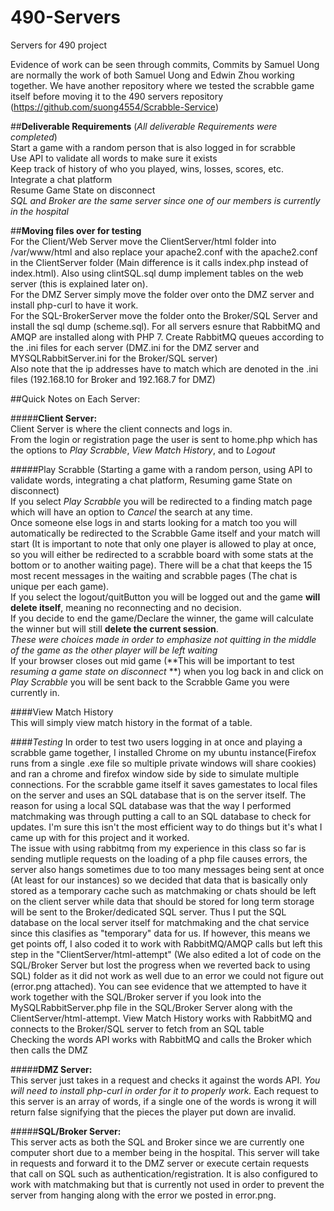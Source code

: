# 490-Servers
Servers for 490 project




Evidence of work can be seen through commits, Commits by Samuel Uong are normally the work of both Samuel Uong and Edwin Zhou working together. We have another repository where we tested the scrabble game itself before moving it to the 490 servers repository (https://github.com/suong4554/Scrabble-Service)


##**Deliverable Requirements** (*All deliverable Requirements were completed*)  
Start a game with a random person that is also logged in for scrabble  
Use API to validate all words to make sure it exists  
Keep track of history of who you played, wins, losses, scores, etc.   
Integrate a chat platform  
Resume Game State on disconnect  
*SQL and Broker are the same server since one of our members is currently in the hospital*  



##**Moving files over for testing**  
For the Client/Web Server move the ClientServer/html folder into /var/www/html and also replace your apache2.conf with the apache2.conf in the ClientServer folder (Main difference is it calls index.php instead of index.html). Also using clintSQL.sql dump implement tables on the web server (this is explained later on).    
For the DMZ Server simply move the folder over onto the DMZ server and install php-curl to have it work.  
For the SQL-BrokerServer move the folder onto the Broker/SQL Server  and install the sql dump (scheme.sql).
For all servers esnure that RabbitMQ and AMQP are installed along with PHP 7.
Create RabbitMQ queues according to the .ini files for each server (DMZ.ini for the DMZ server and MYSQLRabbitServer.ini for the Broker/SQL server)  
Also note that the ip addresses have to match which are denoted in the .ini files (192.168.10 for Broker and 192.168.7 for DMZ)
 





##Quick Notes on Each Server:

#####**Client Server:**  
Client Server is where the client connects and logs in.   
From the login or registration page the user is sent to home.php which has the options to *Play Scrabble*, *View Match History*, and to *Logout*  


#####Play Scrabble (Starting a game with a random person, using API to validate words, integrating a chat platform, Resuming game State on disconnect)   
If you select *Play Scrabble* you will be redirected to a finding match page which will have an option to *Cancel* the search at any time.  
Once someone else logs in and starts looking for a match too you will automatically be redirected to the Scrabble Game itself and your match will start (It is important to note that only one player is allowed to play at once, so you will either be redirected to a scrabble board with some stats at the bottom or to another waiting page).
There will be a chat that keeps the 15 most recent messages in the waiting and scrabble pages (The chat is unique per each game).  
If you select the logout/quitButton you will be logged out and the game **will delete itself**, meaning no reconnecting and no decision.  
If you decide to end the game/Declare the winner, the game will calculate the winner but will still **delete the current session**.  
*These were choices made in order to emphasize not quitting in the middle of the game as the other player will be left waiting*  
If your browser closes out mid game (**This will be important to test *resuming a game state on disconnect* **) when you log back in and click on *Play Scrabble* you will be sent back to the Scrabble Game you were currently in.  
  
####View Match History  
This will simply view match history in the format of a table.  



####*Testing*
In order to test two users logging in at once and playing a scrabble game together, I installed Chrome on my ubuntu instance(Firefox runs from a single .exe file so multiple private windows will share cookies) and ran a chrome and firefox window side by side to simulate multiple connections.
For the scrabble game itself it saves gamestates to local files on the server and uses an SQL database that is on the server itself.
The reason for using a local SQL database was that the way I performed matchmaking was through putting a call to an SQL database to check for updates. I'm sure this isn't the most efficient way to do things but it's what I came up with for this project and it worked.  
The issue with using rabbitmq from my experience in this class so far is sending mutliple requests on the loading of a php file causes errors, the server also hangs sometimes due to too many messages being sent at once (At least for our instances) so we decided that data that is basically only stored as a temporary cache such as matchmaking or chats should be left on the client server while data that should be stored for long term storage will be sent to the Broker/dedicated SQL server.
Thus I put the SQL database on the local server itself for matchmaking and the chat service since this clasifies as "temporary" data for us.
If however, this means we get points off, I also coded it to work with RabbitMQ/AMQP calls but left this step in the "ClientServer/html-attempt" (We also edited a lot of code on the SQL/Broker Server but lost the progress when we reverted back to using SQL) folder as it did not work as well due to an error we could not figure out (error.png attached). 
You can see evidence that we attempted to have it work together with the SQL/Broker server if you look into the MySQLRabbitServer.php file in the SQL/Broker Server along with the ClientServer/html-attempt.
View Match History works with RabbitMQ and connects to the Broker/SQL server to fetch from an SQL table  
Checking the words API works with RabbitMQ and calls the Broker which then calls the DMZ  
  
    
	 


#####**DMZ Server:**  
This server just takes in a request and checks it against the words API. 
*You will need to install php-curl in order for it to properly work.*
Each request to this server is an array of words, if a single one of the words is wrong it will return false signifying that the pieces the player put down are invalid.
  
    
	 


#####**SQL/Broker Server:**  
This server acts as both the SQL and Broker since we are currently one computer short due to a member being in the hospital.
This server will take in requests and forward it to the DMZ server or execute certain requests that call on SQL such as authentication/registration. 
It is also configured to work with matchmaking but that is currently not used in order to prevent the server from hanging along with the error we posted in error.png. 



